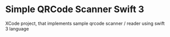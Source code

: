 # Simple QRCode Scanner Swift 3
XCode project, that implements sample qrcode scanner / reader using swift 3 language
